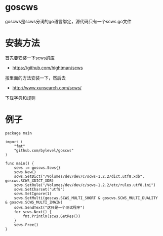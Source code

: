 goscws
======

goscws是scws分词的go语言绑定，源代码只有一个scws.go文件

安装方法
========

首先要安装一下scws的库

* https://github.com/hightman/scws

按里面的方法安装一下，然后去

* http://www.xunsearch.com/scws/

下载字典和规则

例子
====

    package main

    import (
        "fmt"
        "github.com/bylevel/goscws"
    )

    func main() {
        scws := goscws.Scws{}
        scws.New()
        scws.SetDict("/Volumes/dev/dev/c/scws-1.2.2/dict.utf8.xdb", goscws.SCWS_XDICT_XDB)
        scws.SetRule("/Volumes/dev/dev/c/scws-1.2.2/etc/rules.utf8.ini")
        scws.SetCharset("utf8")
        scws.SetIgnore(1)
        scws.SetMulti(goscws.SCWS_MULTI_SHORT & goscws.SCWS_MULTI_DUALITY & goscws.SCWS_MULTI_ZMAIN)
        scws.SendText("这只是一个测试程序")
        for scws.Next() {
            fmt.Println(scws.GetRes())
        }
        scws.Free()
    }
